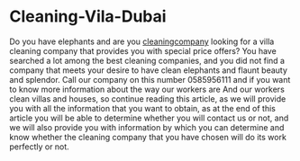 # Cleaning-Vila-Dubai
Do you have elephants and are you <a href="tophservices.ae"> cleaningcompany</a> looking for a villa cleaning company that provides you with special price offers? You have searched a lot among the best cleaning companies, and you did not find a company that meets your desire to have clean elephants and flaunt beauty and splendor. Call our company on this number 0585956111 and if you want to know more information about the way our workers are And our workers clean villas and houses, so continue reading this article, as we will provide you with all the information that you want to obtain, as at the end of this article you will be able to determine whether you will contact us or not, and we will also provide you with information by which you can determine and know whether the cleaning company that you have chosen will do its work perfectly or not.

